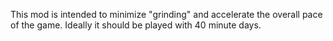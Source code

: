 This mod is intended to minimize "grinding" and accelerate the overall pace of the game. Ideally it should be played with 40 minute days.